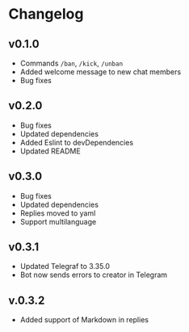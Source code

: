 # Changelog

## v0.1.0

- Commands `/ban`, `/kick`, `/unban`
- Added welcome message to new chat members
- Bug fixes

## v0.2.0

- Bug fixes
- Updated dependencies
- Added Eslint to devDependencies
- Updated README

## v0.3.0

- Bug fixes
- Updated dependencies
- Replies moved to yaml
- Support multilanguage

## v0.3.1

- Updated Telegraf to 3.35.0
- Bot now sends errors to creator in Telegram

## v.0.3.2

- Added support of Markdown in replies
